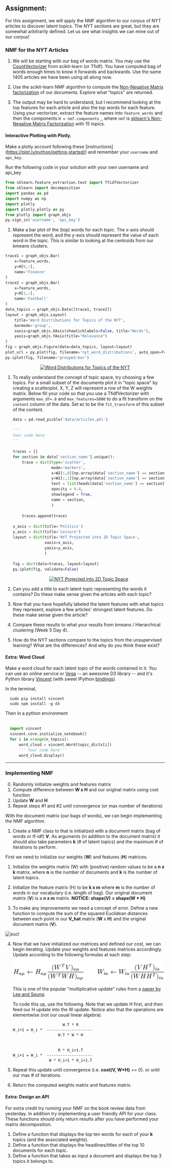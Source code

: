 ## Assignment: 

For this assignment, we will apply the NMF algorithm to our corpus of NYT articles to discover latent topics.  The NYT sections are great, but they are somewhat arbitrarily defined.  Let us see what insights we can mine out of our corpus!  



### NMF for the NYT Articles

1. We will be starting with our bag of words matrix.  You may use the [CountVectorizer](http://scikit-learn.org/stable/modules/generated/sklearn.feature_extraction.text.CountVectorizer.html) from scikit-learn (or Tfidf).  You have computed bag of words enough times to know it forwards and backwards.  Use the same 1405 articles we have been using all along now.

2. Use the scikit-learn NMF algorithm to compute the [Non-Negative Matrix factorization](http://scikit-learn.org/stable/auto_examples/applications/topics_extraction_with_nmf.html) of our documents.  Explore what "topics" are returned. 

3. The output may be hard to understand, but I recommend looking at the top features for each article and also the top words for each feature. Using your vectorizer, extract the feature names into `feature_words` and then the components `H = nmf.components_`, where `nmf` is [sklearn's Non-Negative Matrix Factorization](http://scikit-learn.org/stable/modules/generated/sklearn.decomposition.NMF.html) with 15 topics.

#### Interactive Plotting with Plotly.

Make a plotly account following these [instructions] (https://plot.ly/python/getting-started/) and remember your `username` and `api_key`.

Run the following code in your solution with your own username and api_key

```python
from sklearn.feature_extraction.text import TfidfVectorizer
from sklearn import decomposition
import pandas as pd 
import numpy as np 
import plotly
import plotly.plotly as py
from plotly import graph_objs
py.sign_in('username', 'api_key')
```

1. Make a bar plot of the (top) words for each topic.  The x-axis should represent the word, and the y-axis should represent the value of each word in the topic.  This is similar to looking at the centroids from our kmeans clusters.

```python
trace1 = graph_objs.Bar(
    x=feature_words,
    y=H[0,:],
    name='Finance'
)
trace2 = graph_objs.Bar(
    x=feature_words,
    y=H[1,:],
    name='Football'
)
data_topics = graph_objs.Data([trace1, trace2])
layout = graph_objs.Layout(
    title='Word Distributions for Topics of the NYT',
    barmode='group',
    xaxis=graph_objs.XAxis(showticklabels=False, title="Words"),
    yaxis=graph_objs.YAxis(title="Relevance")
)
fig = graph_objs.Figure(data=data_topics, layout=layout)
plot_url = py.plot(fig, filename='nyt_word_distributions', auto_open=False)
py.iplot(fig, filename='grouped-bar')
```

<div>
    <a href="https://plot.ly/~rickyk9487/2/" target="_blank" title="Word Distributions for Topics of the NYT" style="display: block; text-align: center;"><img src="https://plot.ly/~rickyk9487/2.png" alt="Word Distributions for Topics of the NYT" style="max-width: 100%;"  onerror="this.onerror=null;this.src='https://plot.ly/404.png';" /></a>
    <script data-plotly="rickyk9487:2" src="https://plot.ly/embed.js" async></script>
</div>

1. To really understand the concept of topic space, try choosing a few topics.  For a small subset of the documents plot it in "topic space" by creating a scatterplot.  X, Y, Z will represent a row of the W weights matrix. Below fill your code so that you use a TfidfVectorizer with arguments `max_df=.8` and `max_features=5000` to do a fit transform on the `content` column of the data. Set `W2` to be the `fit_transform` of this subset of the content.
    
    ```python 
    data = pd.read_pickle('data/articles.pkl')
    
    ''' 
    Your code here
    '''
    
    traces = []
    for section in data['section_name'].unique():
        trace = dict(type='scatter', 
                     mode='markers', 
                     x=W2[:,0][np.array(data['section_name'] == section)],
                     y=W2[:,1][np.array(data['section_name'] == section)],
                     text = list(heads[data['section_name'] == section]),
                     opacity = 0.8,
                     showlegend = True,
                     name = section,
                     )
    
        traces.append(trace)
    
    x_axis = dict(title='Politics')
    y_axis = dict(title='Leisure')
    layout = dict(title='NYT Projected into 2D Topic Space',
                  xaxis=x_axis,
                  yaxis=y_axis,
                  )
    
    fig = dict(data=traces, layout=layout)
    py.iplot(fig, validate=False)
    ```

    <div>
        <a href="https://plot.ly/~rickyk9487/10/" target="_blank" title="NYT Projected into 2D Topic Space" style="display: block; text-align: center;"><img src="https://plot.ly/~rickyk9487/10.png" alt="NYT Projected into 2D Topic Space" style="max-width: 100%;"  onerror="this.onerror=null;this.src='https://plot.ly/404.png';" /></a>
        <script data-plotly="rickyk9487:10" src="https://plot.ly/embed.js" async></script>
    </div>

1. Can you add a title to each latent topic representing the words it contains?  Do these make sense given the articles with each topic?

1.  Now that you have hopefully labeled the latent features with what topics they represent, explore a few articles' strongest latent features.  Do these make sense given the article?

1. Compare these results to what your results from kmeans / Hierarchical clustering (Week 5 Day 4).

1. How do the NYT sections compare to the topics from the unsupervised learning?  What are the differences?  And why do you think these exist?

#### Extra:  Word Cloud

Make a word cloud for each latent topic of the words contained in it.  You can use an online service or [Vega](https://github.com/trifacta/vega/blob/master/examples/spec/wordcloud.json) -- an awesome D3 library -- and it's Python library [Vincent](http://vincent.readthedocs.org/en/latest/index.html) (with sweet IPython [bindings](http://vincent.readthedocs.org/en/latest/quickstart.html#ipython-integration)). 

In the terminal, 

  ```
    sudo pip install vincent
    sudo npm install -g d3
  ```

Then in a python environment

  ```python
    
    import vincent
    vincent.core.initialize_notebook()
    for i in xrange(n_topics):
        word_cloud = vincent.Word(topic_dicts[i])
        ''' Your code here'''
        word_cloud.display()
  ```

----------


### Implementing NMF

0. Randomly initialize weights and features matrix
1. Compute difference between __W x H__ and our original matrix using cost function
2. Update __W__ and __H__
3. Repeat steps #1 and #2 until convergence (or max number of iterations)



With the document matrix (our bags of words), we can begin implementing the NMF algorithm.  

1. Create a NMF class to that is initialized with a document matrix (bag of words or tf-idf) __V__.  As arguments (in addition to the document matrix) it should also take parameters __k__ (# of latent topics) and the maximum # of iterations to perform. 
  
  First we need to initialize our weights (__W__) and features (__H__) matrices.  

1. Initialize the weights matrix (W) with (positive) random values to be a __n x k__ matrix, where __n__ is the number of documents and __k__ is the number of latent topics.

2.  Initialize the feature matrix (H) to be __k x m__ where __m__ is the number of words in our vocabulary (i.e. length of bag).  Our original document matrix (__V__) is a __n x m__ matrix.  __NOTICE: shape(V) = shape(W * H)__

3. To make any improvements we need a concept of error. Define a new function to compute the sum of the squared Euclidean distances between each point in our __V_hat__ matrix (__W__ x __H__) and the original document matrix (__V__).

  ![eucl](http://upload.wikimedia.org/math/8/2/0/8206c782235517a0636ff7aa521ed2d7.png)

4. Now that we have initialized our matrices and defined our cost, we can begin iterating. Update your weights and features matrices accordingly.  Update according to the following formulas at each step:

    ![multiplicative_update.png](images/multiplicative_update.png)
    
    This is one of the popular "multiplicative update" rules from a [paper by Lee and Seung](http://hebb.mit.edu/people/seung/papers/nmfconverge.pdf).  
    
    To code this up, use the following.   Note that we update H first, and then feed our H update into the W update.
    Notice also that the operations are elementwise (not our usual linear algebra).  

    ```
                          W.T * R
    H_i+1 = H_i *  --------------------
                        W.T * W * H


                        R * H_i+1.T
    W_i+1 = W_i *  --------------------
                    W * H_i+1 * H_i+1.T
    ```


7. Repeat this update until convergence (i.e. __cost(V, W*H)__ == 0). or until our max # of iterations.

8. Return the computed weights matrix and features matrix.

#### Extra:  Design an API

For extra credit try running your NMF on the book review data from yesterday.  In addition try implementing a user friendly API for your class.  These functions should only return results after you have performed your matrix decomposition.

1. Define a function that displays the top ten words for each of your __k__ topics (and the associated weights).
2. Define a function that displays the headlines/titles of the top 10 documents for each topic.
3. Define a function that takes as input a document and displays the top 3 topics it belongs to.
